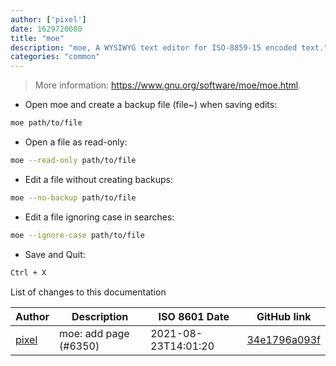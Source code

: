 ```yaml
---
author: ['pixel']
date: 1629720080
title: "moe"
description: "moe, A WYSIWYG text editor for ISO-8859-15 encoded text."
categories: "common"
---
```

> More information: <https://www.gnu.org/software/moe/moe.html>.

- Open moe and create a backup file (file~) when saving edits:

```bash
moe path/to/file
```

- Open a file as read-only:

```bash
moe --read-only path/to/file
```

- Edit a file without creating backups:

```bash
moe --no-backup path/to/file
```

- Edit a file ignoring case in searches:

```bash
moe --ignore-case path/to/file
```

- Save and Quit:

```bash
Ctrl + X
```
List of changes to this documentation


Author | Description | ISO 8601 Date | GitHub link
------|-----|-----|-----
[pixel](mailto:35269695+pixelcmtd@users.noreply.github.com) | moe: add page (#6350) | 2021-08-23T14:01:20 | [34e1796a093f](https://github.com/tldr-pages/tldr/commit/34e1796a093f409d22c779541ebcdaca8bfea8c6)

